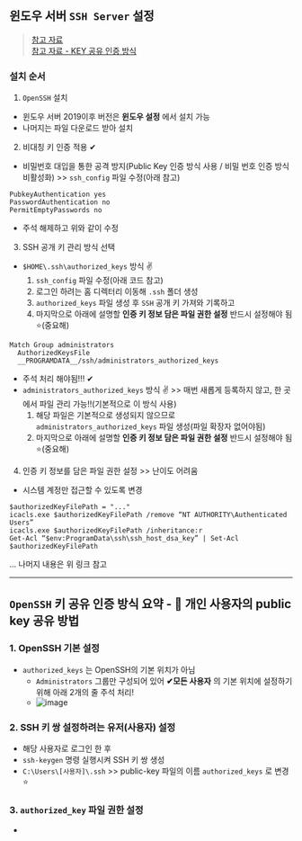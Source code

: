 ## 윈도우 서버 `SSH Server` 설정
> [참고 자료](https://cloudeveloper.net/windows-10-%EB%84%A4%EC%9D%B4%ED%8B%B0%EB%B8%8C-%EB%B0%A9%EC%8B%9D%EC%9C%BC%EB%A1%9C-ssh-%EC%84%9C%EB%B2%84-%EC%84%A4%EC%A0%95%ED%95%98%EA%B8%B0-64988d87349) <BR> 
> [참고 자료 - KEY 공유 인증 방식](https://www.server-world.info/en/note?os=Windows_Server_2016&p=openssh&f=3)

### 설치 순서
1. `OpenSSH` 설치
  - 윈도우 서버 2019이후 버전은 __윈도우 설정__ 에서 설치 가능
  - 나머지는 파일 다운로드 받아 설치
2. 비대칭 키 인증 적용 ✔
  - 비밀번호 대입을 통한 공격 방지(Public Key 인증 방식 사용 / 비밀 번호 인증 방식 비활성화) >> `ssh_config` 파일 수정(아래 참고)
 
```
PubkeyAuthentication yes
PasswordAuthentication no
PermitEmptyPasswords no
```
- 주석 해제하고 위와 같이 수정

3. SSH 공개 키 관리 방식 선택
- `$HOME\.ssh\authorized_keys` 방식 ✌
  1. `ssh_config` 파일 수정(아래 코드 참고)
  2. 로그인 하려는 홈 디렉터리 이동해 `.ssh` 폴더 생성
  3. `authorized_keys` 파일 생성 후 `SSH` 공개 키 가져와 기록하고 
  4. 마지막으로 아래에 설명할 __인증 키 정보 담은 파일 권한 설정__ 반드시 설정해야 됨⭐(중요해)
  

```
Match Group administrators
  AuthorizedKeysFile
  __PROGRAMDATA__/ssh/administrators_authorized_keys
```
- 주석 처리 해야됨!!! ✔
- `administrators_authorized_keys` 방식 ✌ >> 매번 새롭게 등록하지 않고, 한 곳에서 파일 관리 가능!!(기본적으로 이 방식 사용)
  1. 해당 파일은 기본적으로 생성되지 않으므로 `administrators_authorized_keys` 파일 생성(파일 확장자 없어야됨)
  2. 마지막으로 아래에 설명할 __인증 키 정보 담은 파일 권한 설정__ 반드시 설정해야 됨⭐(중요해)

4. 인증 키 정보를 담은 파일 권한 설정 >> 난이도 어려움
  - 시스템 계정만 접근할 수 있도록 변경

```shell
$authorizedKeyFilePath = "..."
icacls.exe $authorizedKeyFilePath /remove “NT AUTHORITY\Authenticated Users”
icacls.exe $authorizedKeyFilePath /inheritance:r
Get-Acl “$env:ProgramData\ssh\ssh_host_dsa_key” | Set-Acl $authorizedKeyFilePath
```

... 나머지 내용은 위 링크 참고

---
## `OpenSSH` 키 공유 인증 방식 요약 - 📌 개인 사용자의 public key 공유 방법
### 1. OpenSSH 기본 설정 
- `authorized_keys` 는 OpenSSH의 기본 위치가 아님
  - `Administrators` 그룹만 구성되어 있어 __✔모든 사용자__ 의 기본 위치에 설정하기 위해 아래 2개의 줄 주석 처리!
  - ![image](https://user-images.githubusercontent.com/61215550/173711660-90e64d4e-7593-4616-b098-0c18be957f21.png)

### 2. SSH 키 쌍 설정하려는 유저(사용자) 설정
- 해당 사용자로 로그인 한 후
- `ssh-keygen` 명령 실행시켜 SSH 키 쌍 생성
- `C:\Users\[사용자]\.ssh` >> public-key 파일의 이름 `authorized_keys` 로 변경 ⭐
### 3. `authorized_key` 파일 권한 설정 
- 
